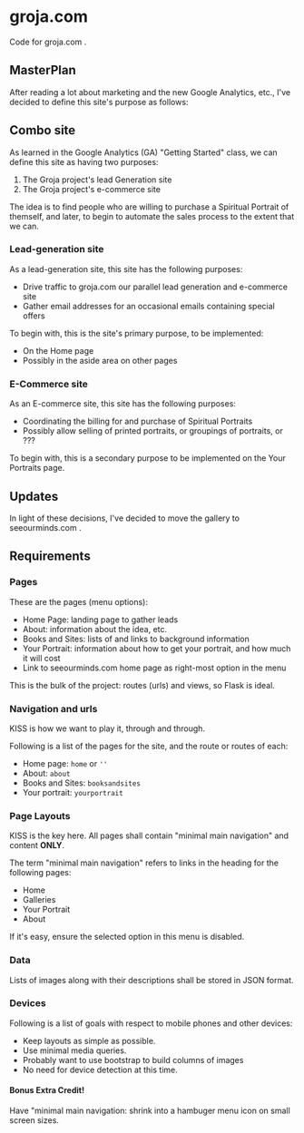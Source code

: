 # groja.com

Code for groja.com .

## MasterPlan

After reading a lot about marketing and the new Google Analytics, etc., I've decided to define this site's purpose as follows:

## Combo site

As learned in the Google Analytics (GA) "Getting Started" class, we can define this site as having two purposes:

1. The Groja project's lead Generation site
2. The Groja project's e-commerce site

The idea is to find people who are willing to purchase a Spiritual Portrait of themself, and later,
to begin to automate the sales process to the extent that we can.

### Lead-generation site

As a lead-generation site, this site has the following purposes:

* Drive traffic to groja.com our parallel lead generation and e-commerce site
* Gather email addresses for an occasional emails containing special offers

To begin with, this is the site's primary purpose, to be implemented:

* On the Home page
* Possibly in the aside area on other pages

### E-Commerce site

As an E-commerce site, this site has the following purposes:

* Coordinating the billing for and purchase of Spiritual Portraits
* Possibly allow selling of printed portraits, or groupings of portraits, or ???

To begin with, this is a secondary purpose to be implemented on the Your Portraits page.

## Updates

In light of these decisions, I've decided to move the gallery to seeourminds.com .

## Requirements

### Pages

These are the pages (menu options):

* Home Page: landing page to gather leads
* About: information about the idea, etc.
* Books and Sites: lists of and links to background information
* Your Portrait: information about how to get your portrait, and how much it will cost
* Link to seeourminds.com home page as right-most option in the menu

This is the bulk of the project: routes (urls) and views, so Flask is ideal.

### Navigation and urls

KISS is how we want to play it, through and through.

Following is a list of the pages for the site, and the route or routes of each:

* Home page: `home` or `''`
* About: `about`
* Books and Sites: `booksandsites`
* Your portrait: `yourportrait`

### Page Layouts

KISS is the key here.  All pages shall contain "minimal main navigation" and content **ONLY**.

The term "minimal main navigation" refers to links in the heading for the following pages:

* Home
* Galleries
* Your Portrait
* About

If it's easy, ensure the selected option in this menu is disabled.

### Data

Lists of images along with their descriptions shall be stored in JSON format.

### Devices

Following is a list of goals with respect to mobile phones and other devices:

* Keep layouts as simple as possible.
* Use minimal media queries.
* Probably want to use bootstrap to build columns of images
* No need for device detection at this time.

#### Bonus Extra Credit!

Have "minimal main navigation: shrink into a hambuger menu icon on small screen sizes.


